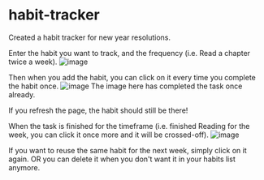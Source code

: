 # habit-tracker
Created a habit tracker for new year resolutions.

Enter the habit you want to track, and the frequency (i.e. Read a chapter twice a week).
![image](https://user-images.githubusercontent.com/79016649/210483883-f9a23fb0-ec0d-487d-a04e-11b190102891.png)

Then when you add the habit, you can click on it every time you complete the habit once.
![image](https://user-images.githubusercontent.com/79016649/210483978-b37b9525-a238-43a8-ae3a-85a753827285.png)
The image here has completed the task once already.

If you refresh the page, the habit should still be there!

When the task is finished for the timeframe (i.e. finished Reading for the week, you can click it once more and it will be crossed-off).
![image](https://user-images.githubusercontent.com/79016649/210484113-c757f11c-8229-4f5a-81cb-6af29e028caa.png)

If you want to reuse the same habit for the next week, simply click on it again. OR you can delete it when you don't want it in your habits list anymore.
